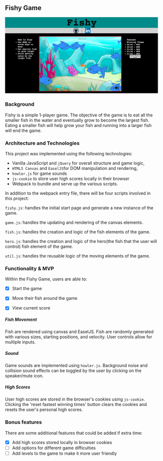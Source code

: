 ## Fishy Game

![In_Game](./docs/In_Game.png "In Game")

### Background


Fishy is a simple 1-player game.  The objective of the game is to eat all the smaller fish in the water and eventually grow to become the largest fish.  Eating a smaller fish will help grow your fish and running into a larger fish will end the game.


### Architecture and Technologies

This project was implemented using the following technologies:

- Vanilla JavaScript and `jQuery` for overall structure and game logic,
- `HTML5 Canvas` and `EaselJS`for DOM manipulation and rendering,
- `howler.js` for game sounds
- `js-cookie` to store user high scores locally in their browser
- Webpack to bundle and serve up the various scripts.

In addition to the webpack entry file, there will be four scripts involved in this project:

`fishy.js`: handles the initial start page and generate a new instance of the game.

`game.js`: handles the updating and rendering of the canvas elements.

`fish.js`: handles the creation and logic of the fish elements of the game.

`hero.js`: handles the creation and logic of the hero(the fish that the user will control) fish element of the game.

`util.js`: handles the reusable logic of the moving elements of the game.



### Functionality & MVP  

Within the Fishy Game, users are able to:

- [x] Start the game
- [x] Move their fish around the game
- [x] View current score


##### Fish Movement
Fish are rendered using canvas and EaselJS.  Fish are randomly generated with various sizes, starting positions, and velocity. User controls allow for multiple inputs.

##### Sound
Game sounds are implemented using `howler.js`.  Background noise and collision sound effects can be toggled by the user by clicking on the speaker/mute icon.  

##### High Scores
User high scores are stored in the browser's cookies using `js-cookie`.  Clicking the 'reset fastest winning times' button clears the cookies and resets the user's personal high scores.


### Bonus features

There are some additional features that could be added if extra time:

- [x] Add high scores stored locally in browser cookies
- [ ] Add options for different game difficulties
- [ ] Add levels to the game to make it more user friendly
